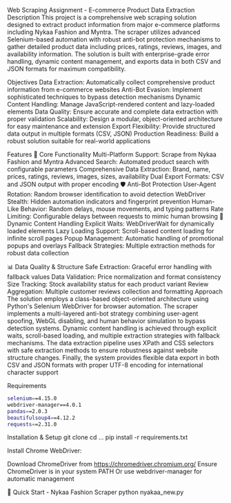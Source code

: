 Web Scraping Assignment - E-commerce Product Data Extraction
Description
This project is a comprehensive web scraping solution designed to extract product information from major e-commerce platforms including Nykaa Fashion and Myntra. The scraper utilizes advanced Selenium-based automation with robust anti-bot protection mechanisms to gather detailed product data including prices, ratings, reviews, images, and availability information. The solution is built with enterprise-grade error handling, dynamic content management, and exports data in both CSV and JSON formats for maximum compatibility.

Objectives
Data Extraction: Automatically collect comprehensive product information from e-commerce websites
Anti-Bot Evasion: Implement sophisticated techniques to bypass detection mechanisms
Dynamic Content Handling: Manage JavaScript-rendered content and lazy-loaded elements
Data Quality: Ensure accurate and complete data extraction with proper validation
Scalability: Design a modular, object-oriented architecture for easy maintenance and extension
Export Flexibility: Provide structured data output in multiple formats (CSV, JSON)
Production Readiness: Build a robust solution suitable for real-world applications

Features
🔧 Core Functionality
Multi-Platform Support: Scrape from Nykaa Fashion and Myntra
Advanced Search: Automated product search with configurable parameters
Comprehensive Data Extraction: Brand, name, prices, ratings, reviews, images, sizes, availability
Dual Export Formats: CSV and JSON output with proper encoding
🛡️ Anti-Bot Protection
User-Agent Rotation: Random browser identification to avoid detection
WebDriver Stealth: Hidden automation indicators and fingerprint prevention
Human-Like Behavior: Random delays, mouse movements, and typing patterns
Rate Limiting: Configurable delays between requests to mimic human browsing
🎯 Dynamic Content Handling
Explicit Waits: WebDriverWait for dynamically loaded elements
Lazy Loading Support: Scroll-based content loading for infinite scroll pages
Popup Management: Automatic handling of promotional popups and overlays
Fallback Strategies: Multiple extraction methods for robust data collection

📊 Data Quality & Structure
Safe Extraction: Graceful error handling with fallback values
Data Validation: Price normalization and format consistency
Size Tracking: Stock availability status for each product variant
Review Aggregation: Multiple customer reviews collection and formatting
Approach
The solution employs a class-based object-oriented architecture using Python's Selenium WebDriver for browser automation. The scraper implements a multi-layered anti-bot strategy combining user-agent spoofing, WebGL disabling, and human behavior simulation to bypass detection systems. Dynamic content handling is achieved through explicit waits, scroll-based loading, and multiple extraction strategies with fallback mechanisms. The data extraction pipeline uses XPath and CSS selectors with safe extraction methods to ensure robustness against website structure changes. Finally, the system provides flexible data export in both CSV and JSON formats with proper UTF-8 encoding for international character support

Requirements
``` bash
selenium==4.15.0
webdriver-manager==4.0.1
pandas==2.0.3
beautifulsoup4==4.12.2
requests==2.31.0
```
Installation & Setup
git clone <repository-url>
cd ...
pip install -r requirements.txt

Install Chrome WebDriver:

Download ChromeDriver from https://chromedriver.chromium.org/
Ensure ChromeDriver is in your system PATH
Or use webdriver-manager for automatic management

🚀 Quick Start - Nykaa Fashion Scraper
python nyakaa_new.py



